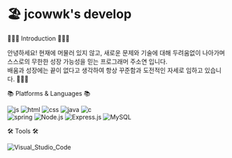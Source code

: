 # 🏖️ jcowwk's develop

👩🏻‍💻 Introduction 👩🏻‍💻

안녕하세요! 현재에 머물러 있지 않고, 새로운 문제와 기술에 대해 두려움없이 나아가며 <br>
스스로의 무한한 성장 가능성을 믿는 프로그래머 주소연 입니다.<br>
배움과 성장에는 끝이 없다고 생각하여 항상 꾸준함과 도전적인 자세로 임하고 있습니다. 🧏🏻‍♀️

📚 Platforms & Languages 📚

![js](https://img.shields.io/badge/JavaScript-F7DF1E?style=for-the-badge&logo=JavaScript&logoColor=white) ![html](https://img.shields.io/badge/HTML5-E34F26?style=for-the-badge&logo=html5&logoColor=white) ![css](https://img.shields.io/badge/CSS-239120?&style=for-the-badge&logo=css3&logoColor=white) 
![java](https://img.shields.io/badge/Java-ED8B00?style=for-the-badge&logo=openjdk&logoColor=white) ![c](https://img.shields.io/badge/C-00599C?style=for-the-badge&logo=c&logoColor=white)  
![spring](https://img.shields.io/badge/Spring-6DB33F?style=for-the-badge&logo=spring&logoColor=white) 	![Node.js](https://img.shields.io/badge/Node.js-43853D?style=for-the-badge&logo=node.js&logoColor=white) ![Express.js](https://img.shields.io/badge/Express.js-404D59?style=for-the-badge)
![MySQL](https://img.shields.io/badge/mysql-%2300f.svg?style=for-the-badge&logo=mysql&logoColor=white)

🛠️ Tools 🛠️

![Visual_Studio_Code](https://img.shields.io/badge/Visual_Studio_Code-0078D4?style=for-the-badge&logo=visual%20studio%20code&logoColor=white)
